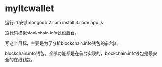 myltcwallet
===========
运行:
1.安装mongodb
2.npm install
3.node app.js




这代码模拟blockchain.info钱包后台，

写这个目标，主要是为了分析blockchain.info钱包的前台js。

blockchain.info钱包，全部功能都是在前台实现的，blockchain.info钱包是最安全的在线钱包。

